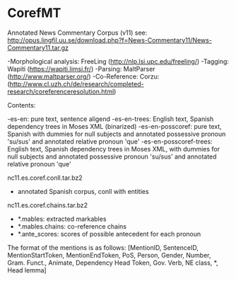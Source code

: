 # CorefMT

Annotated News Commentary Corpus (v11)
see: http://opus.lingfil.uu.se/download.php?f=News-Commentary11/News-Commentary11.tar.gz

-Morphological analysis: FreeLing (http://nlp.lsi.upc.edu/freeling/)
-Tagging: Wapiti (https://wapiti.limsi.fr/)
-Parsing: MaltParser (http://www.maltparser.org/)
-Co-Reference: Corzu: (http://www.cl.uzh.ch/de/research/completed-research/coreferenceresolution.html)

Contents:

-es-en: pure text, sentence aligend
-es-en-trees: English text, Spanish dependency trees in Moses XML (binarized)
-es-en-posscoref: pure text, Spanish with dummies for null subjects and annotated possessive pronoun 'su/sus' and annotated relative pronoun 'que'
-es-en-posscoref-trees: English text, Spanish dependency trees in Moses XML, with dummies for null subjects and annotated possessive pronoun 'su/sus' and annotated relative pronoun 'que'

nc11.es.coref.conll.tar.bz2
  - annotated Spanish corpus, conll with entities
  
nc11.es.coref.chains.tar.bz2
  - *.mables: extracted markables
  - *.mables.chains: co-reference chains
  - *.ante_scores: scores of possible antecedent for each pronoun

The format of the mentions is as follows:
[MentionID, SentenceID, MentionStartToken, MentionEndToken, PoS, Person, Gender, Number, Gram. Funct., Animate, Dependency Head Token, Gov. Verb, NE class, *, Head lemma]
